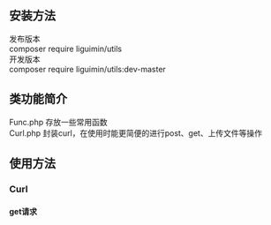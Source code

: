 ## 安装方法
发布版本  
composer require liguimin/utils  
开发版本  
composer require liguimin/utils:dev-master  

## 类功能简介
Func.php 存放一些常用函数  
Curl.php 封装curl，在使用时能更简便的进行post、get、上传文件等操作  
## 使用方法
### Curl
#### get请求



